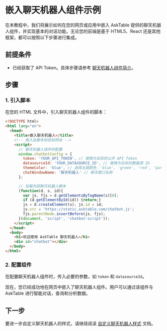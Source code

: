 # 嵌入聊天机器人组件示例

在本教程中，我们将展示如何在您的网页或应用中嵌入 AskTable 提供的聊天机器人组件，并实现基本的对话功能。无论您的前端是基于 HTML5、React 还是其他框架，都可以按照以下步骤进行集成。

## 前提条件

- 已经获取了 API Token。具体步骤请参考 [聊天机器人组件简介](./chatbot-widget-introduction.md)。

## 步骤

### 1. 引入脚本

在您的 HTML 文件中，引入聊天机器人组件的脚本：

```html
<!DOCTYPE html>
<html lang="en">
  <head>
    <title>嵌入聊天机器人</title>
    <!-- 嵌入此脚本到目标网站 -->
    <script>
      // 聊天机器人组件的配置
      window.chatbotConfig = {
        token: 'YOUR_API_TOKEN', // 替换为实际的公开 API Token
        datasourceId: 'YOUR_DATASOURCE_ID', // 替换为实际的数据源 ID
        themeColor: 'blue', // 选择主题颜色：'blue', 'green', 'red', 'purple', 'orange', 'black', 'white', 'gray', 'yellow'
        chatWindowName: '聊天机器人' // 聊天窗口名称
      };

      // 加载外部聊天机器人脚本
      (function(d, s, id){
        var js, fjs = d.getElementsByTagName(s)[0];
        if (d.getElementById(id)) {return;}
        js = d.createElement(s); js.id = id;
        js.src = 'https://static.asktable.com/chatbot.js';
        fjs.parentNode.insertBefore(js, fjs);
      }(document, 'script', 'chatbot-script'));
    </script>
  </head>
  <body>
    <h1>欢迎使用 AskTable 聊天机器人</h1>
    <div id="chatbot"></div>
  </body>
</html>
```

### 2. 配置组件

在配置聊天机器人组件时，传入必要的参数，如 `token` 和 `datasourceId`。



现在，您已经成功地在网页中嵌入了聊天机器人组件。用户可以通过该组件与 AskTable 进行智能对话，查询和分析数据。

## 下一步

要进一步自定义聊天机器人的样式，请继续阅读 [自定义聊天机器人样式](./customize-chatbot-style.md) 文档。
